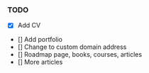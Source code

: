 ### TODO
- [x] Add CV
- [] Add portfolio
- [] Change to custom domain address
- [] Roadmap page, books, courses, articles
- [] More articles
